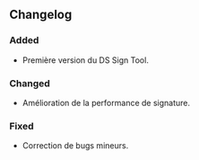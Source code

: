 ## Changelog

### Added
- Première version du DS Sign Tool.

### Changed
- Amélioration de la performance de signature.

### Fixed
- Correction de bugs mineurs.

